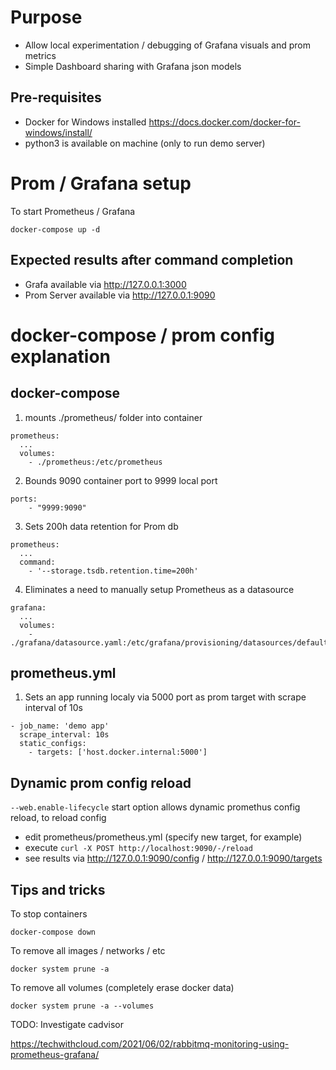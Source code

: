 # Purpose
- Allow local experimentation / debugging of Grafana visuals and prom metrics
- Simple Dashboard sharing with Grafana json models

## Pre-requisites
- Docker for Windows installed https://docs.docker.com/docker-for-windows/install/
- python3 is available on machine (only to run demo server)

# Prom / Grafana setup
To start Prometheus / Grafana
```
docker-compose up -d
```
## Expected results after command completion
- Grafa available via http://127.0.0.1:3000
- Prom Server available via http://127.0.0.1:9090

# docker-compose / prom config explanation

## docker-compose
1. mounts ./prometheus/ folder into container
```
prometheus:
  ...
  volumes:
    - ./prometheus:/etc/prometheus
```

2. Bounds 9090 container port to 9999 local port
```
ports:
    - "9999:9090"
```

3. Sets 200h data retention for Prom db
```
prometheus:
  ...
  command:
    - '--storage.tsdb.retention.time=200h'
```

4. Eliminates a need to manually setup Prometheus as a datasource
```
grafana:
  ...
  volumes:
    - ./grafana/datasource.yaml:/etc/grafana/provisioning/datasources/default.yaml
```

## prometheus.yml
1. Sets an app running localy via 5000 port as prom target with scrape interval of 10s
```
- job_name: 'demo app'
  scrape_interval: 10s
  static_configs:
    - targets: ['host.docker.internal:5000']
```

## Dynamic prom config reload
```--web.enable-lifecycle``` start option allows dynamic promethus config reload, to reload config

- edit prometheus/prometheus.yml (specify new target, for example)
- execute ```curl -X POST http://localhost:9090/-/reload```
- see results via http://127.0.0.1:9090/config / http://127.0.0.1:9090/targets

## Tips and tricks
To stop containers
```
docker-compose down
```

To remove all images / networks / etc
```
docker system prune -a
```

To remove all volumes (completely erase docker data)
```
docker system prune -a --volumes
```

TODO: Investigate cadvisor

https://techwithcloud.com/2021/06/02/rabbitmq-monitoring-using-prometheus-grafana/